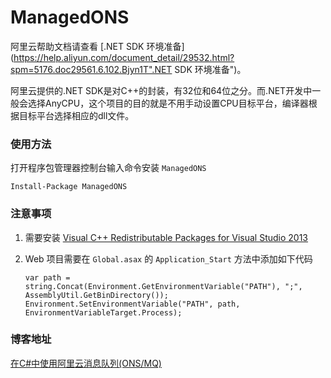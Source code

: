 ManagedONS
===========
阿里云帮助文档请查看 [.NET SDK 环境准备](https://help.aliyun.com/document_detail/29532.html?spm=5176.doc29561.6.102.Bjyn1T".NET SDK 环境准备")。

阿里云提供的.NET SDK是对C++的封装，有32位和64位之分。而.NET开发中一般会选择AnyCPU，这个项目的目的就是不用手动设置CPU目标平台，编译器根据目标平台选择相应的dll文件。

### 使用方法

打开程序包管理器控制台输入命令安装 `ManagedONS`
```
Install-Package ManagedONS 
```

### 注意事项

1. 需要安装 [Visual C++ Redistributable Packages for Visual Studio 2013](https://www.microsoft.com/zh-CN/download/details.aspx?id=40784 "Visual C++ Redistributable Packages for Visual Studio 2013")
2. Web 项目需要在 `Global.asax` 的 `Application_Start` 方法中添加如下代码

    ```
	var path = string.Concat(Environment.GetEnvironmentVariable("PATH"), ";", AssemblyUtil.GetBinDirectory());
	Environment.SetEnvironmentVariable("PATH", path, EnvironmentVariableTarget.Process);
    ```
    
### 博客地址

[在C#中使用阿里云消息队列(ONS/MQ)](http://www.darrenfang.com/2016/09/using-aliyun-message-queue-ons-mq-in-c-sharp/ "在C#中使用阿里云消息队列(ONS/MQ)")